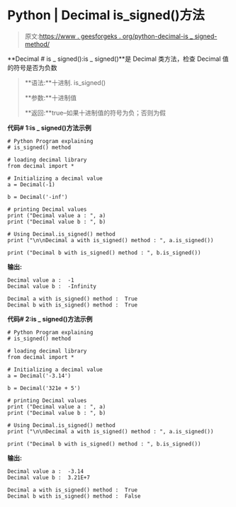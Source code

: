 # Python | Decimal is_signed()方法

> 原文:[https://www . geesforgeks . org/python-decimal-is _ signed-method/](https://www.geeksforgeeks.org/python-decimal-is_signed-method/)

**Decimal # is _ signed():is _ signed()**是 Decimal 类方法，检查 Decimal 值的符号是否为负数

> **语法:**十进制. is_signed()
> 
> **参数:**十进制值
> 
> **返回:**true–如果十进制值的符号为负；否则为假

**代码# 1:is _ signed()方法示例**

```
# Python Program explaining 
# is_signed() method

# loading decimal library
from decimal import *

# Initializing a decimal value
a = Decimal(-1)

b = Decimal('-inf')

# printing Decimal values
print ("Decimal value a : ", a)
print ("Decimal value b : ", b)

# Using Decimal.is_signed() method
print ("\n\nDecimal a with is_signed() method : ", a.is_signed())

print ("Decimal b with is_signed() method : ", b.is_signed())
```

**输出:**

```
Decimal value a :  -1
Decimal value b :  -Infinity

Decimal a with is_signed() method :  True
Decimal b with is_signed() method :  True

```

**代码# 2:is _ signed()方法示例**

```
# Python Program explaining 
# is_signed() method

# loading decimal library
from decimal import *

# Initializing a decimal value
a = Decimal('-3.14')

b = Decimal('321e + 5')

# printing Decimal values
print ("Decimal value a : ", a)
print ("Decimal value b : ", b)

# Using Decimal.is_signed() method
print ("\n\nDecimal a with is_signed() method : ", a.is_signed())

print ("Decimal b with is_signed() method : ", b.is_signed())
```

**输出:**

```
Decimal value a :  -3.14
Decimal value b :  3.21E+7

Decimal a with is_signed() method :  True
Decimal b with is_signed() method :  False

```